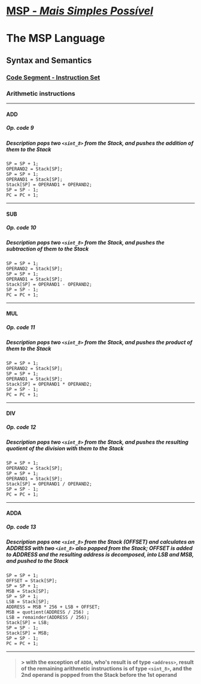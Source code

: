 # [MSP - *Mais Simples Possível*](table-of-contents.md)

# The MSP Language

## Syntax and Semantics

### [Code Segment - Instruction Set](code-segment-instruction-set.md)

### Arithmetic instructions

---

#### **ADD**

##### **Op. code** 9

##### **Description** pops two `<sint_8>` from the Stack, and pushes the addition of them to the Stack

```text
SP = SP + 1;
OPERAND2 = Stack[SP];
SP = SP + 1;
OPERAND1 = Stack[SP];
Stack[SP] = OPERAND1 + OPERAND2;
SP = SP - 1;
PC = PC + 1;
```

---

#### **SUB**

##### **Op. code** 10

##### **Description** pops two `<sint_8>` from the Stack, and pushes the subtraction of them to the Stack

```text
SP = SP + 1;
OPERAND2 = Stack[SP];
SP = SP + 1;
OPERAND1 = Stack[SP];
Stack[SP] = OPERAND1 - OPERAND2;
SP = SP - 1;
PC = PC + 1;
```

---

#### **MUL**

##### **Op. code** 11

##### **Description** pops two `<sint_8>` from the Stack, and pushes the product of them to the Stack

```text
SP = SP + 1;
OPERAND2 = Stack[SP];
SP = SP + 1;
OPERAND1 = Stack[SP];
Stack[SP] = OPERAND1 * OPERAND2;
SP = SP - 1;
PC = PC + 1;
```

---

#### **DIV**

##### **Op. code** 12

##### **Description** pops two `<sint_8>` from the Stack, and pushes the resulting quotient of the division with them to the Stack

```text
SP = SP + 1;
OPERAND2 = Stack[SP];
SP = SP + 1;
OPERAND1 = Stack[SP];
Stack[SP] = OPERAND1 / OPERAND2;
SP = SP - 1;
PC = PC + 1;
```

---

#### **ADDA**

##### **Op. code** 13

##### **Description** pops one `<sint_8>` from the Stack (OFFSET) and calculates an ADDRESS with two `<int_8>` also popped from the Stack; OFFSET is added to ADDRESS and the resulting address is decomposed, into LSB and MSB, and pushed to the Stack

```text
SP = SP + 1;
OFFSET = Stack[SP];
SP = SP + 1;
MSB = Stack[SP];
SP = SP + 1;
LSB = Stack[SP];
ADDRESS = MSB * 256 + LSB + OFFSET;
MSB = quotient(ADDRESS / 256) ;
LSB = remainder(ADDRESS / 256);
Stack[SP] = LSB;
SP = SP - 1;
Stack[SP] = MSB;
SP = SP - 1;
PC = PC + 1;
```

---

> #### &gt; with the exception of `ADDA`, who's result is of type `<address>`, result of the remaining arithmetic instructions is of type `<sint_8>`, and the 2nd operand is popped from the Stack before the 1st operand
